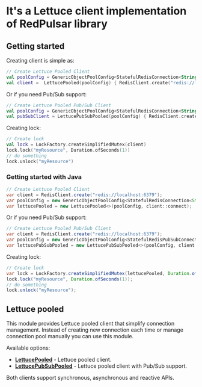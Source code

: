 # It's a Lettuce client implementation of RedPulsar library

## Getting started

Creating client is simple as:
```kotlin
// Create Lettuce Pooled Client
val poolConfig = GenericObjectPoolConfig<StatefulRedisConnection<String, String>>()
val client =  LettucePooled(poolConfig) { RedisClient.create("redis://localhost:6379").connect() }
```
Or if you need Pub/Sub support:
```kotlin
// Create Lettuce Pooled Pub/Sub Client
val poolConfig = GenericObjectPoolConfig<StatefulRedisConnection<String, String>>()
val pubSubClient = LettucePubSubPooled(poolConfig) { RedisClient.create("redis://localhost:6379").connectPubSub() }
```
Creating lock:
```kotlin
// Create lock
val lock = LockFactory.createSimplifiedMutex(client)
lock.lock("myResource", Duration.ofSeconds(1))
// do something
lock.unlock("myResource")
```

### Getting started with Java
```java
// Create Lettuce Pooled Client
var client = RedisClient.create("redis://localhost:6379");
var poolConfig = new GenericObjectPoolConfig<StatefulRedisConnection<String, String>>();
var lettucePooled = new LettucePooled<>(poolConfig, client::connect);
```
Or if you need Pub/Sub support:
```java
// Create Lettuce Pooled Pub/Sub Client
var client = RedisClient.create("redis://localhost:6379");
var poolConfig = new GenericObjectPoolConfig<StatefulRedisPubSubConnection<String, String>>();
var lettucePubSubPooled = new LettucePubSubPooled<>(poolConfig, client::connectPubSub);
```
Creating lock:
```java
// Create lock
var lock = LockFactory.createSimplifiedMutex(lettucePooled, Duration.ofSeconds(1), 3);
lock.lock("myResource", Duration.ofSeconds(1));
// do something
lock.unlock("myResource");
```

## Lettuce pooled
This module provides Lettuce pooled client that simplify connection management. 
Instead of creating new connection each time or manage connection pool manually you can use this module.

Available options:
- **[LettucePooled](./src/main/kotlin/com/himadieiev/redpulsar/lettuce/LettucePooled.kt)** - Lettuce pooled client.
- **[LettucePubSubPooled](./src/main/kotlin/com/himadieiev/redpulsar/lettuce/LettucePubSubPooled.kt)** - Lettuce pooled client with Pub/Sub support.

Both clients support synchronous, asynchronous and reactive APIs.
